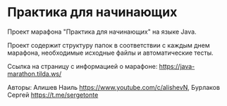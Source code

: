 # Практика для начинающих
Проект марафона "Практика для начинающих" на языке Java. 

Проект содержит структуру папок в соответствии с каждым днем марафона, необходимые исходные файлы и автоматические тесты.
 
Ссылка на страницу с информацией о марафоне: https://java-marathon.tilda.ws/

Авторы: Алишев Наиль https://www.youtube.com/c/alishevN, Бурлаков Сергей https://t.me/sergetonte
